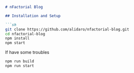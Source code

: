 
```markdown
# nFactorial Blog

## Installation and Setup

```sh
git clone https://github.com/alidaro/nfactorial-blog.git
cd nfactorial-blog
npm install
npm start
```

If have some troubles

```sh
npm run build
npm run start
```
```
